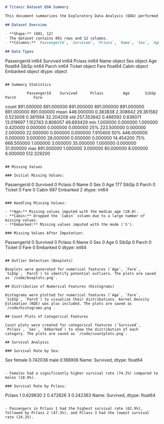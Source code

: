 ```markdown
# Titanic Dataset EDA Summary

This document summarizes the Exploratory Data Analysis (EDA) performed on the Titanic dataset.

## Dataset Overview

- **Shape:** (891, 12)
- The dataset contains 891 rows and 12 columns.
- **Columns:** `PassengerId`, `Survived`, `Pclass`, `Name`, `Sex`, `Age`, `SibSp`, `Parch`, `Ticket`, `Fare`, `Cabin`, `Embarked`

## Data Types

```
PassengerId      int64
Survived         int64
Pclass           int64
Name            object
Sex             object
Age            float64
SibSp            int64
Parch            int64
Ticket          object
Fare           float64
Cabin           object
Embarked        object
dtype: object
```

## Summary Statistics

```
              PassengerId    Survived      Pclass         Age       SibSp       Parch        Fare
count         891.000000  891.000000  891.000000  891.000000  891.000000  891.000000  891.000000
mean          446.000000    0.383838    2.308642   29.361582    0.523008    0.381594   32.204208
std           257.353842    0.486592    0.836071   13.019697    1.102743    0.806057   49.693429
min             1.000000    0.000000    1.000000    0.420000    0.000000    0.000000    0.000000
25%           223.500000    0.000000    2.000000   22.000000    0.000000    0.000000    7.910400
50%           446.000000    0.000000    3.000000   28.000000    0.000000    0.000000   14.454200
75%           668.500000    1.000000    3.000000   35.000000    1.000000    0.000000   31.000000
max           891.000000    1.000000    3.000000   80.000000    8.000000    6.000000  512.329200
```

## Missing Values

### Initial Missing Values:

```
PassengerId      0
Survived         0
Pclass           0
Name             0
Sex              0
Age            177
SibSp            0
Parch            0
Ticket           0
Fare             0
Cabin          687
Embarked         2
dtype: int64
```

### Handling Missing Values:

- **Age:** Missing values imputed with the median age (28.0).
- **Cabin:** Dropped the `Cabin` column due to a large number of missing values.
- **Embarked:** Missing values imputed with the mode ('S').

### Missing Values After Imputation:

```
PassengerId    0
Survived       0
Pclass         0
Name           0
Sex            0
Age            0
SibSp          0
Parch          0
Ticket         0
Fare           0
Embarked       0
dtype: int64
```

## Outlier Detection (Boxplots)

Boxplots were generated for numerical features (`Age`, `Fare`, `SibSp`, `Parch`) to identify potential outliers. The plots are saved as `/code/boxplots.png`.

## Distribution of Numerical Features (Histograms)

Histograms were plotted for numerical features (`Age`, `Fare`, `SibSp`, `Parch`) to visualize their distributions. Kernel Density Estimation (KDE) was also included. The plots are saved as `/code/histograms.png`.

## Count Plots of Categorical Features

Count plots were created for categorical features (`Survived`, `Pclass`, `Sex`, `Embarked`) to show the distribution of each category. The plots are saved as `/code/countplots.png`.

## Survival Analysis

### Survival Rate by Sex:

```
Sex
female    0.742038
male      0.188908
Name: Survived, dtype: float64
```

- Females had a significantly higher survival rate (74.2%) compared to males (18.9%).

### Survival Rate by Pclass:

```
Pclass
1    0.629630
2    0.472826
3    0.242363
Name: Survived, dtype: float64
```

- Passengers in Pclass 1 had the highest survival rate (62.9%), followed by Pclass 2 (47.3%), and Pclass 3 had the lowest survival rate (24.2%).
```
